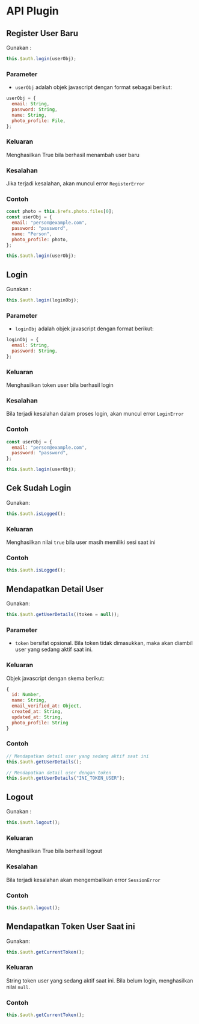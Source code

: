 # API Plugin

## Register User Baru

Gunakan :

```javascript
this.$auth.login(userObj);
```

### Parameter

- `userObj` adalah objek javascript dengan format sebagai berikut:

```javascript
userObj = {
  email: String,
  password: String,
  name: String,
  photo_profile: File,
};
```

### Keluaran

Menghasilkan True bila berhasil menambah user baru

### Kesalahan

Jika terjadi kesalahan, akan muncul error `RegisterError`

### Contoh

```javascript
const photo = this.$refs.photo.files[0];
const userObj = {
  email: "person@example.com",
  password: "password",
  name: "Person",
  photo_profile: photo,
};

this.$auth.login(userObj);
```

## Login

Gunakan :

```javascript
this.$auth.login(loginObj);
```

### Parameter

- `loginObj` adalah objek javascript dengan format berikut:

```javascript
loginObj = {
  email: String,
  password: String,
};
```

### Keluaran

Menghasilkan token user bila berhasil login

### Kesalahan

Bila terjadi kesalahan dalam proses login, akan muncul error `LoginError`

### Contoh

```javascript
const userObj = {
  email: "person@example.com",
  password: "password",
};

this.$auth.login(userObj);
```

## Cek Sudah Login

Gunakan:

```javascript
this.$auth.isLogged();
```

### Keluaran

Menghasilkan nilai `true` bila user masih memiliki sesi saat ini

### Contoh

```javascript
this.$auth.isLogged();
```

## Mendapatkan Detail User

Gunakan:

```javascript
this.$auth.getUserDetails((token = null));
```

### Parameter

- `token` bersifat opsional. Bila token tidak dimasukkan, maka akan diambil user yang sedang aktif saat ini.

### Keluaran

Objek javascript dengan skema berikut:

```javascript
{
  id: Number,
  name: String,
  email_verified_at: Object,
  created_at: String,
  updated_at: String,
  photo_profile: String
}
```

### Contoh

```javascript
// Mendapatkan detail user yang sedang aktif saat ini
this.$auth.getUserDetails();

// Mendapatkan detail user dengan token
this.$auth.getUserDetails("INI_TOKEN_USER");
```

## Logout

Gunakan :

```javascript
this.$auth.logout();
```

### Keluaran

Menghasilkan True bila berhasil logout

### Kesalahan

Bila terjadi kesalahan akan mengembalikan error `SessionError`

### Contoh

```javascript
this.$auth.logout();
```

## Mendapatkan Token User Saat ini

Gunakan:

```javascript
this.$auth.getCurrentToken();
```

### Keluaran

String token user yang sedang aktif saat ini. Bila belum login, menghasilkan nilai `null`.

### Contoh

```javascript
this.$auth.getCurrentToken();
```
